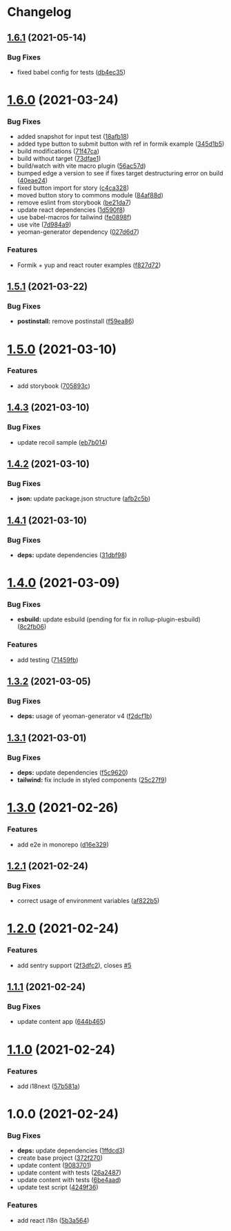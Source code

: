 # Changelog

## [1.6.1](https://github.com/mrmilu/generator-react-mrmilu/compare/v1.6.0...v1.6.1) (2021-05-14)


### Bug Fixes

* fixed babel config for tests ([db4ec35](https://github.com/mrmilu/generator-react-mrmilu/commit/db4ec35f99ea768118a5c4ff34191755938e0309))

# [1.6.0](https://github.com/mrmilu/generator-react-mrmilu/compare/v1.5.1...v1.6.0) (2021-03-24)


### Bug Fixes

* added snapshot for input test ([18afb18](https://github.com/mrmilu/generator-react-mrmilu/commit/18afb18d4686351ddb58f010647b35784e25e8c5))
* added type button to submit button with ref in formik example ([345d1b5](https://github.com/mrmilu/generator-react-mrmilu/commit/345d1b5debc369d79e0b69f6559414e263bbd69d))
* build modifications ([71f47ca](https://github.com/mrmilu/generator-react-mrmilu/commit/71f47caaeef2628f1966c00aea416343233cd380))
* build without target ([73dfae1](https://github.com/mrmilu/generator-react-mrmilu/commit/73dfae19cf115d7c9a7643e8db09c8d239100194))
* build/watch with vite macro plugin ([56ac57d](https://github.com/mrmilu/generator-react-mrmilu/commit/56ac57d60b303ae35f28759a810a8e290ace01d8))
* bumped edge a version to see if fixes target destructuring error on build ([40eae24](https://github.com/mrmilu/generator-react-mrmilu/commit/40eae24c9adcb9b4d1093237bc458cecd4f28c5b))
* fixed button import for story ([c4ca328](https://github.com/mrmilu/generator-react-mrmilu/commit/c4ca32808948c43e72c3f59a1543be468ec6c469))
* moved button story to commons module ([84af88d](https://github.com/mrmilu/generator-react-mrmilu/commit/84af88d093cd851ea60c0469370e34bb3f35ff2a))
* remove eslint from storybook ([be21da7](https://github.com/mrmilu/generator-react-mrmilu/commit/be21da748151440d8cc49054de25a31a07667797))
* update react dependencies ([1d590f8](https://github.com/mrmilu/generator-react-mrmilu/commit/1d590f8b73bac46682f6be58d33e2f9f474f179f))
* use babel-macros for tailwind ([fe0898f](https://github.com/mrmilu/generator-react-mrmilu/commit/fe0898f190ddbcbbe4094a8268490f0a9a54cb5e))
* use vite ([7d984a9](https://github.com/mrmilu/generator-react-mrmilu/commit/7d984a9b6afe873c5b08cbc5ff473f75b6cea14e))
* yeoman-generator dependency ([027d6d7](https://github.com/mrmilu/generator-react-mrmilu/commit/027d6d788a7a722b386419734f35a02da0ab94b3))


### Features

* Formik + yup and react router examples ([f827d72](https://github.com/mrmilu/generator-react-mrmilu/commit/f827d72bb81492c62c0b1f748cd3c5d26f1a3cf1))

## [1.5.1](https://github.com/mrmilu/generator-react-mrmilu/compare/v1.5.0...v1.5.1) (2021-03-22)


### Bug Fixes

* **postinstall:** remove postinstall ([f59ea86](https://github.com/mrmilu/generator-react-mrmilu/commit/f59ea860659a3a017924cbd67d0027036069b248))

# [1.5.0](https://github.com/mrmilu/generator-react-mrmilu/compare/v1.4.3...v1.5.0) (2021-03-10)


### Features

* add storybook ([705893c](https://github.com/mrmilu/generator-react-mrmilu/commit/705893c4448f61ec598fd9eff636b53e9dd55ba3))

## [1.4.3](https://github.com/mrmilu/generator-react-mrmilu/compare/v1.4.2...v1.4.3) (2021-03-10)


### Bug Fixes

* update recoil sample ([eb7b014](https://github.com/mrmilu/generator-react-mrmilu/commit/eb7b01426e6c7e17bcacc6ed413469710f75fe47))

## [1.4.2](https://github.com/mrmilu/generator-react-mrmilu/compare/v1.4.1...v1.4.2) (2021-03-10)


### Bug Fixes

* **json:** update package.json structure ([afb2c5b](https://github.com/mrmilu/generator-react-mrmilu/commit/afb2c5bc91bda23b00d094257e1d3c4d5d3473f4))

## [1.4.1](https://github.com/mrmilu/generator-react-mrmilu/compare/v1.4.0...v1.4.1) (2021-03-10)


### Bug Fixes

* **deps:** update dependencies ([31dbf98](https://github.com/mrmilu/generator-react-mrmilu/commit/31dbf98822d7201e1041e1bdac2610d5f408b059))

# [1.4.0](https://github.com/mrmilu/generator-react-mrmilu/compare/v1.3.2...v1.4.0) (2021-03-09)


### Bug Fixes

* **esbuild:** update esbuild (pending for fix in rollup-plugin-esbuild) ([8c2fb06](https://github.com/mrmilu/generator-react-mrmilu/commit/8c2fb069aab023fd8bf46003be1041dc62660ed2))


### Features

* add testing ([71459fb](https://github.com/mrmilu/generator-react-mrmilu/commit/71459fbdbbf83727dca0ec028eecb05d65287e8f))

## [1.3.2](https://github.com/mrmilu/generator-react-mrmilu/compare/v1.3.1...v1.3.2) (2021-03-05)


### Bug Fixes

* **deps:** usage of yeoman-generator v4 ([f2dcf1b](https://github.com/mrmilu/generator-react-mrmilu/commit/f2dcf1be7f0142955fa9d9a06b1ff92e7edc7f52))

## [1.3.1](https://github.com/mrmilu/generator-react-mrmilu/compare/v1.3.0...v1.3.1) (2021-03-01)


### Bug Fixes

* **deps:** update dependencies ([f5c9620](https://github.com/mrmilu/generator-react-mrmilu/commit/f5c9620c9c1cf894ce83df68b9af99f841933f68))
* **tailwind:** fix include in styled components ([25c27f9](https://github.com/mrmilu/generator-react-mrmilu/commit/25c27f91cf7c7508b9e151ec072598f5c5bda8dc))

# [1.3.0](https://github.com/mrmilu/generator-react-mrmilu/compare/v1.2.1...v1.3.0) (2021-02-26)


### Features

* add e2e in monorepo ([d16e329](https://github.com/mrmilu/generator-react-mrmilu/commit/d16e32961594b1b4a1489106ab74e0b53139be74))

## [1.2.1](https://github.com/mrmilu/generator-react-mrmilu/compare/v1.2.0...v1.2.1) (2021-02-24)


### Bug Fixes

* correct usage of environment variables ([af822b5](https://github.com/mrmilu/generator-react-mrmilu/commit/af822b5a88ce9432a01105cd2bc84e4945ba5bde))

# [1.2.0](https://github.com/mrmilu/generator-react-mrmilu/compare/v1.1.1...v1.2.0) (2021-02-24)


### Features

* add sentry support ([2f3dfc2](https://github.com/mrmilu/generator-react-mrmilu/commit/2f3dfc24b6f8df5deb7b2197d7885e2985c628f6)), closes [#5](https://github.com/mrmilu/generator-react-mrmilu/issues/5)

## [1.1.1](https://github.com/mrmilu/generator-react-mrmilu/compare/v1.1.0...v1.1.1) (2021-02-24)


### Bug Fixes

* update content app ([644b465](https://github.com/mrmilu/generator-react-mrmilu/commit/644b4650f73bd4aa5e569d5054d0a1ebf9bda796))

# [1.1.0](https://github.com/mrmilu/generator-react-mrmilu/compare/v1.0.0...v1.1.0) (2021-02-24)


### Features

* add i18next ([57b581a](https://github.com/mrmilu/generator-react-mrmilu/commit/57b581aa12f7b70930739ce6e62f44b118078f78))

# 1.0.0 (2021-02-24)


### Bug Fixes

* **deps:** update dependencies ([1ffdcd3](https://github.com/mrmilu/generator-react-mrmilu/commit/1ffdcd390585430325db51faec945f4bc8be795a))
* create base project ([372f270](https://github.com/mrmilu/generator-react-mrmilu/commit/372f270162aafa2c9a210a405908d6de3bf9606c))
* update content ([9083701](https://github.com/mrmilu/generator-react-mrmilu/commit/908370101421a1c0bbcb764e843f2520c7620695))
* update content with tests ([26a2487](https://github.com/mrmilu/generator-react-mrmilu/commit/26a24871049d34bfbe44ea308d938b9c19834e6d))
* update content with tests ([6be4aad](https://github.com/mrmilu/generator-react-mrmilu/commit/6be4aaddef94182863bae4e9b3cfae9102ef4e10))
* update test script ([4249f36](https://github.com/mrmilu/generator-react-mrmilu/commit/4249f361f7f91d5099ae859cd2b15c761cac71af))


### Features

* add react i18n ([5b3a564](https://github.com/mrmilu/generator-react-mrmilu/commit/5b3a5649823270a494a1dc3f7734010c44e98156))

